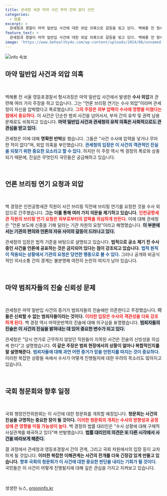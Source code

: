 ```yaml
---
title: 관세청 세관 마약 사건 무마 전혀 없다 선언
categories:
  - 법률
excerpt: >
  관세청과 경찰이 마약 밀반입 사건에 대한 외압 의혹으로 갈등을 빚고 있다. 백해룡 전 형사과장은 수사 과정에서 압력을 받았다고 주장하며, 이번 사건은 국가의 신뢰를 위협하는 중대 사안으로 부각되고 있다.
feature_text: >
  관세청과 경찰이 마약 밀반입 사건에 대한 외압 의혹으로 갈등을 빚고 있다. 백해룡 전 형사과장은 수사 과정에서 압력을 받았다고 주장하며, 이번 사건은 국가의 신뢰를 위협하는 중대 사안으로 부각되고 있다.
image: 'https://www.behealthy4u.com/wp-content/uploads/2024/06/unnamed-file.png'
---
```


<p><img src="https://www.behealthy4u.com/wp-content/uploads/2024/06/unnamed-file.png" alt="info 속보" /></p>

<h2 data-ke-size="size26">마약 밀반입 사건과 외압 의혹</h2>

<p data-ke-size="size16">&nbsp;</p>

<p>백해룡 전 서울 영등포경찰서 형사과장은 마약 밀반입 사건에서 발생한 <b>수사 외압</b>과 관련해 여러 가지 주장을 하고 있습니다. 그는 "언론 브리핑 연기는 수사 외압"이라며 관세청이 자신을 압박했다고 폭로했습니다. <b><span style="color: #ee2323;">그의 주장은 외부 압력이 수사에 영향을 미쳤다는 점에서 중요하다.</span></b> 이 사건은 단순한 범죄 사건을 넘어서서, 부처 간의 유착 및 권력 남용 문제로도 비춰지고 있습니다. <b><span style="background-color: #21538527;">마약 밀반입 사건과 관세청의 유착 의혹은 사회적으로도 큰 관심을 받고 있다.</span></b></p>

<p>관세청은 이에 대해 <b>명확한 반박</b>을 했습니다. 그들은 "사건 수사에 압력을 넣거나 무마한 적이 없다"며, 외압 의혹을 부인했습니다. <b><span style="color: #1a5490;">관세청의 입장은 이 사건의 객관적인 진실을 되찾기 위한 중요한 요소라고 할 수 있다.</span></b> 하지만 이 주장 역시 백 경정의 폭로와 상충되기 때문에, 진실은 무엇인지 국민들은 궁금해하고 있습니다.</p>

<p data-ke-size="size16">&nbsp;</p>

<h2 data-ke-size="size26">언론 브리핑 연기 요청과 외압</h2>

<p data-ke-size="size16">&nbsp;</p>

<p>백 경정은 인천공항세관 직원이 사건 브리핑 직전에 브리핑 연기를 요청한 것을 수사 외압으로 간주했습니다. <b>그는 이를 통해 여러 가지 의문을 제기하고 있습니다.</b> <b><span style="color: #ee2323;">인천공항세관 직원의 브리핑 연기 요청은 외부로부터의 압력을 의심하게 만든다.</span></b> 이에 대해 관세청은 "언론 보도에 신중을 기해 달라는 기관 차원의 요청"이라고 해명했습니다. <b><span style="background-color: #21538527;">이 부분에서는 기관의 편의와 언론의 자유 사이의 갈등이 드러나고 있다.</span></b></p>

<p>관세청의 입장은 법적 기준을 바탕으로 설명되고 있습니다. <b>법적으로 공소 제기 전 수사 중인 사건을 언론에 공표하는 것은 금지되어 있다는 점이 강조되고 있습니다.</b> <b><span style="color: #1a5490;">법적 원칙이 적용되는 상황에서 기관의 요청은 당연한 행동으로 볼 수 있다.</span></b> 그러나 공개와 비공식적인 의사소통 간의 경계는 불분명해 여전히 논란의 여지가 남아 있습니다.</p>

<p data-ke-size="size16">&nbsp;</p>

<h2 data-ke-size="size26">마약 범죄자들의 진술 신뢰성 문제</h2>

<p data-ke-size="size16">&nbsp;</p>

<p>관세청은 마약 밀반입 사건의 증거가 범죄자들의 진술에만 의존한다고 주장했습니다. <b>이들은 신뢰할 수 없는 범죄자들이라는 것이다.</b> <b><span style="color: #ee2323;">이러한 입장은 수사의 객관성을 더욱 강조하게 된다.</span></b> 백 경정 역시 마약운반책의 진술에 대해 의구심을 표명했습니다. <b><span style="background-color: #21538527;">범죄자들의 진술은 이 사건의 진실을 밝혀내는 데 있어 중요한 변수가 되고 있다.</span></b></p>

<p>관세청은 "당시 연가로 근무하지 않았던 직원들이 지목된 사건은 진술의 신빙성을 의심케 한다"고 설명했습니다. <b>이 같은 주장은 범죄 현장에서의 상황이 얼마나 복합적인지를 잘 설명해준다.</b> <b><span style="color: #1a5490;">범죄자들에 대해 과연 어떤 증거가 믿을 만한지를 따지는 것이 중요하다.</span></b> 이러한 복잡한 상황들 속에서 수사가 어떻게 진행될지에 대한 우려의 목소리도 많아지고 있습니다.</p>

<p data-ke-size="size16">&nbsp;</p>

<h2 data-ke-size="size26">국회 청문회와 향후 일정</h2>

<p data-ke-size="size16">&nbsp;</p>

<p>국회 행정안전위원회는 이 사건에 대한 청문회를 개최할 예정입니다. <b>청문회는 사건의 진실을 규명하는 중요한 장이 될 것이다.</b> <b><span style="color: #ee2323;">이러한 청문회의 개최는 수사의 방향성과 공정성에 큰 영향을 미칠 가능성이 높다.</span></b> 백 경정의 법률 대리인은 "수사 상황에 대해 구체적 사실관계를 왜곡하고 있다"며 반발했습니다. <b><span style="background-color: #21538527;">법률 대리인의 의견은 또 다른 시각에서 사건을 바라보게 해준다.</span></b></p>

<p>결 과정에서 관세청과 영등포경찰서 간의 관계, 그리고 국회 차원에서의 입장 등이 교차하게 될 것입니다. <b>이러한 복잡한 이해관계는 사건의 전개를 더욱 긴장감 있게 만들고 있습니다.</b> <b><span style="color: #1a5490;">향후 국회의 청문회가 이 사건에 대한 중요한 판단을 내리는 기회가 될 것이다.</span></b> 국민들은 이 사건이 어떻게 진행될지에 대해 깊은 관심을 가지고 지켜보고 있습니다.</p>

<p data-ke-size="size16">&nbsp;</p>
생생한 뉴스, <a href="https://onioninfo.kr" rel="dofollow">onioninfo.kr</a>


